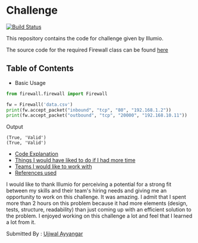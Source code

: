 # Challenge
[![Build Status](https://travis-ci.com/UjjwalChallenge/Challenge.svg?branch=master)](https://travis-ci.com/UjjwalChallenge/Challenge)


This repository contains the code for challenge given by Illumio. 

The source code for the required Firewall class can be found [here](https://github.com/UjjwalChallenge/Challenge/blob/master/firewall/firewall.py)

## Table of Contents

* Basic Usage

```python
from firewall.firewall import Firewall

fw = Firewall('data.csv')
print(fw.accept_packet("inbound", "tcp", "80", "192.168.1.2"))
print(fw.accept_packet("outbound", "tcp", "20000", "192.168.10.11"))
```
Output
```
(True, 'Valid')
(True, 'Valid')
```



* [Code Explanation](https://github.com/UjjwalChallenge/Challenge/blob/master/Submission%20Docs/code_explanation.md)
* [Things I would have liked to do if I had more time](https://github.com/UjjwalChallenge/Challenge/blob/master/Submission%20Docs/improvements.md)
* [Teams I would like to work with](https://github.com/UjjwalChallenge/Challenge/blob/master/Submission%20Docs/teams_interested.md)
* [References used](https://github.com/UjjwalChallenge/Challenge/blob/master/Submission%20Docs/references.md)


I would like to thank Illumio for perceiving a potential for a strong fit between my skills and their team's hiring needs and 
giving me an opportunity to work on this challenge.
It was amazing. I admit that I spent more than 2 hours on this problem because it had more elements
(design, tests, structure, readability) than just coming up with an efficient solution to the problem. I enjoyed working
on this challenge a lot and feel that I learned a lot from it. 


Submitted By : [Ujjwal Ayyangar](https://github.com/UjjwalAyyangar)
